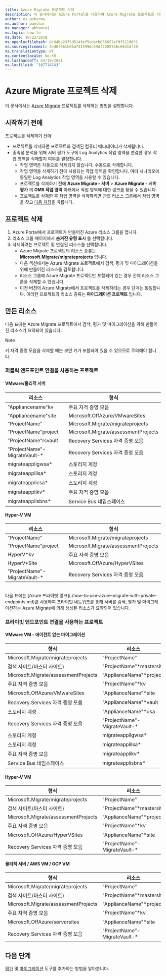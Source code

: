 ```yaml
---
title: Azure Migrate 프로젝트 삭제
description: 이 문서에서는 Azure Portal을 사용하여 Azure Migrate 프로젝트를 삭제하는 방법을 알아봅니다.
author: ms-psharma
ms.author: panshar
ms.manager: abhemraj
ms.topic: how-to
ms.date: 10/22/2019
ms.openlocfilehash: 8c94bb23f5d514fef5cdacb855657efdf5219631
ms.sourcegitcommit: 3ed0f0b1b66a741399dc59df2285546c66d1df38
ms.translationtype: HT
ms.contentlocale: ko-KR
ms.lasthandoff: 04/19/2021
ms.locfileid: "107714743"
---
```

# <a name="delete-an-azure-migrate-project"></a>Azure Migrate 프로젝트 삭제

이 문서에서는 [Azure Migrate](./migrate-services-overview.md) 프로젝트를 삭제하는 방법을 설명합니다.


## <a name="before-you-start"></a>시작하기 전에

프로젝트를 삭제하기 전에

- 프로젝트를 삭제하면 프로젝트와 검색된 컴퓨터 메타데이터가 삭제됩니다.
- 종속성 분석을 위해 서버 평가 도구에 Log Analytics 작업 영역을 연결한 경우 작업 영역을 삭제할지 여부를 결정합니다. 
    - 작업 영역은 자동으로 삭제되지 않습니다. 수동으로 삭제합니다.
    - 작업 영역을 삭제하기 전에 사용되는 작업 영역을 확인합니다. 여러 시나리오에 동일한 Log Analytics 작업 영역을 사용할 수 있습니다.
    - 프로젝트를 삭제하기 전에 **Azure Migrate - 서버** > **Azure Migrate - 서버 평가** 의 **OMS 작업 영역** 아래에서 작업 영역에 대한 링크를 찾을 수 있습니다.
    - 프로젝트를 삭제한 후 작업 영역을 삭제하려면 관련 리소스 그룹에서 작업 영역을 찾고 [다음 지침](../azure-monitor/logs/delete-workspace.md)을 따릅니다.


## <a name="delete-a-project"></a>프로젝트 삭제


1. Azure Portal에서 프로젝트가 만들어진 Azure 리소스 그룹을 엽니다.
2. 리소스 그룹 페이지에서 **숨겨진 유형 표시** 를 선택합니다.
3. 삭제하려는 프로젝트 및 연결된 리소스를 선택합니다.
    - Azure Migrate 프로젝트의 리소스 종류는 **Microsoft.Migrate/migrateprojects** 입니다.
    - 다음 섹션에서는 Azure Migrate 프로젝트에서 검색, 평가 및 마이그레이션을 위해 만들어진 리소스를 검토합니다.
    - 리소스 그룹에 Azure Migrate 프로젝트만 포함되어 있는 경우 전체 리소스 그룹을 삭제할 수 있습니다.
    - 이전 버전의 Azure Migrate에서 프로젝트를 삭제하려는 경우 단계는 동일합니다. 이러한 프로젝트의 리소스 종류는 **마이그레이션 프로젝트** 입니다.


## <a name="created-resources"></a>만든 리소스

다음 표에는 Azure Migrate 프로젝트에서 검색, 평가 및 마이그레이션을 위해 만들어진 리소스가 요약되어 있습니다.

> [!NOTE]
> 키 자격 증명 모음을 삭제할 때는 보안 키가 포함되어 있을 수 있으므로 주의해야 합니다.

### <a name="projects-with-public-endpoint-connectivity"></a>퍼블릭 엔드포인트 연결을 사용하는 프로젝트

#### <a name="vmwarephysical-server"></a>VMware/물리적 서버

**리소스** | **형식**
--- | ---
"Appliancename"kv | 주요 자격 증명 모음
"Appliancename"site | Microsoft.OffAzure/VMwareSites
"ProjectName" | Microsoft.Migrate/migrateprojects
"ProjectName"project | Microsoft.Migrate/assessmentProjects
"ProjectName"rsvault | Recovery Services 자격 증명 모음
"ProjectName"-MigrateVault-* | Recovery Services 자격 증명 모음
migrateappligwsa* | 스토리지 계정
migrateapplilsa* | 스토리지 계정
migrateapplicsa* | 스토리지 계정
migrateapplikv* | 주요 자격 증명 모음
migrateapplisbns* | Service Bus 네임스페이스

#### <a name="hyper-v-vm"></a>Hyper-V VM

**리소스** | **형식**
--- | ---
"ProjectName" | Microsoft.Migrate/migrateprojects
"ProjectName"project | Microsoft.Migrate/assessmentProjects
HyperV*kv | 주요 자격 증명 모음
HyperV*Site | Microsoft.OffAzure/HyperVSites
"ProjectName"-MigrateVault-* | Recovery Services 자격 증명 모음

<br/>
다음 표에는 [Azure 프라이빗 링크](./how-to-use-azure-migrate-with-private-endpoints.md)를 사용하여 프라이빗 네트워크를 통해 서버를 검색, 평가 및 마이그레이션하는 Azure Migrate에 의해 생성된 리소스가 요약되어 있습니다.

### <a name="projects-with-private-endpoint-connectivity"></a>프라이빗 엔드포인트 연결을 사용하는 프로젝트

#### <a name="vmware-vms---agentless-migrations"></a>VMware VM - 에이전트 없는 마이그레이션

**형식** | **리소스** | **프라이빗 엔드포인트 <br/>** |
--- | --- | ---
Microsoft.Migrate/migrateprojects | "ProjectName" | "ProjectName"\*pe 
검색 사이트(마스터 사이트) | "ProjectName"*mastersite | "ProjectName"\*mastersite\*pe 
Microsoft.Migrate/assessmentProjects | "ApplianceName"*project | "ApplianceName"\*project\*pe 
주요 자격 증명 모음 | "ProjectName"*kv | "ProjectName"\*kv\*pe
Microsoft.OffAzure/VMwareSites | "ApplianceName"*site | 해당 없음
Recovery Services 자격 증명 모음 | "ApplianceName"*vault | 해당 없음
스토리지 계정 | "ApplianceName"*usa | "ApplianceName"\*usa\*pe
Recovery Services 자격 증명 모음 | "ProjectName"-MigrateVault-* | 해당 없음
스토리지 계정 | migrateappligwsa* | 해당 없음
스토리지 계정 | migrateapplilsa* | 해당 없음
주요 자격 증명 모음 | migrateapplikv* | 해당 없음
Service Bus 네임스페이스 | migrateapplisbns* | 해당 없음

#### <a name="hyper-v-vms"></a>Hyper-V VM 

**형식** | **리소스** | **프라이빗 엔드포인트 <br/>** |
--- | --- | ---
Microsoft.Migrate/migrateprojects | "ProjectName" | "ProjectName"\*pe 
검색 사이트(마스터 사이트) | "ProjectName"*mastersite | "ProjectName"\*mastersite\*pe 
Microsoft.Migrate/assessmentProjects | "ApplianceName"*project | "ApplianceName"\*project\*pe 
주요 자격 증명 모음 | "ProjectName"*kv | "ProjectName"\*kv\*pe
Microsoft.OffAzure/HyperVSites | "ApplianceName"*site | 해당 없음
Recovery Services 자격 증명 모음 | "ProjectName"-MigrateVault-* | "ProjectName"-MigrateVault-*pe

#### <a name="physical-servers--aws-vms--gcp-vms"></a>물리적 서버 / AWS VM / GCP VM 

**형식** | **리소스** | **프라이빗 엔드포인트 <br/>** |
--- | --- | ---
Microsoft.Migrate/migrateprojects | "ProjectName" | "ProjectName"\*pe 
검색 사이트(마스터 사이트) | "ProjectName"*mastersite | "ProjectName"\*mastersite\*pe 
Microsoft.Migrate/assessmentProjects | "ApplianceName"*project | "ApplianceName"\*project\*pe 
주요 자격 증명 모음 | "ProjectName"*kv | "ProjectName"\*kv\*pe
Microsoft.OffAzure/serversites | "ApplianceName"*site | 해당 없음
Recovery Services 자격 증명 모음 | "ProjectName"-MigrateVault-* | "ProjectName"-MigrateVault-*pe


## <a name="next-steps"></a>다음 단계

[평가](how-to-assess.md) 및 [마이그레이션](how-to-migrate.md) 도구를 추가하는 방법을 알아봅니다. 

